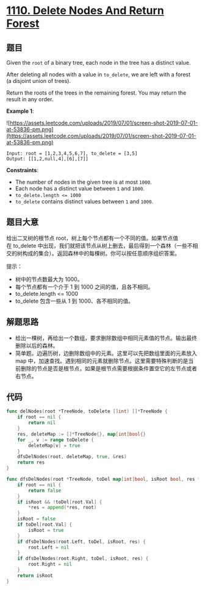 # [1110. Delete Nodes And Return Forest](https://leetcode.com/problems/delete-nodes-and-return-forest/)



## 题目

Given the `root` of a binary tree, each node in the tree has a distinct value.

After deleting all nodes with a value in `to_delete`, we are left with a forest (a disjoint union of trees).

Return the roots of the trees in the remaining forest. You may return the result in any order.

**Example 1**:

![https://assets.leetcode.com/uploads/2019/07/01/screen-shot-2019-07-01-at-53836-pm.png](https://assets.leetcode.com/uploads/2019/07/01/screen-shot-2019-07-01-at-53836-pm.png)

```
Input: root = [1,2,3,4,5,6,7], to_delete = [3,5]
Output: [[1,2,null,4],[6],[7]]
```

**Constraints**:

- The number of nodes in the given tree is at most `1000`.
- Each node has a distinct value between `1` and `1000`.
- `to_delete.length <= 1000`
- `to_delete` contains distinct values between `1` and `1000`.


## 题目大意

给出二叉树的根节点 root，树上每个节点都有一个不同的值。如果节点值在 to_delete 中出现，我们就把该节点从树上删去，最后得到一个森林（一些不相交的树构成的集合）。返回森林中的每棵树。你可以按任意顺序组织答案。


提示：

- 树中的节点数最大为 1000。
- 每个节点都有一个介于 1 到 1000 之间的值，且各不相同。
- to_delete.length <= 1000
- to_delete 包含一些从 1 到 1000、各不相同的值。



## 解题思路

- 给出一棵树，再给出一个数组，要求删除数组中相同元素值的节点。输出最终删除以后的森林。
- 简单题。边遍历树，边删除数组中的元素。这里可以先把数组里面的元素放入 map 中，加速查找。遇到相同的元素就删除节点。这里需要特殊判断的是当前删除的节点是否是根节点，如果是根节点需要根据条件置空它的左节点或者右节点。

## 代码

```go
func delNodes(root *TreeNode, toDelete []int) []*TreeNode {
    if root == nil {
        return nil
    }
    res, deleteMap := []*TreeNode{}, map[int]bool{}
    for _, v := range toDelete {
        deleteMap[v] = true
    }
    dfsDelNodes(root, deleteMap, true, &res)
    return res
}

func dfsDelNodes(root *TreeNode, toDel map[int]bool, isRoot bool, res *[]*TreeNode) bool {
    if root == nil {
        return false
    }
    if isRoot && !toDel[root.Val] {
        *res = append(*res, root)
    }
    isRoot = false
    if toDel[root.Val] {
        isRoot = true
    }
    if dfsDelNodes(root.Left, toDel, isRoot, res) {
        root.Left = nil
    }
    if dfsDelNodes(root.Right, toDel, isRoot, res) {
        root.Right = nil
    }
    return isRoot
}
```